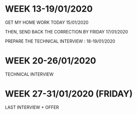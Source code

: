 # WEEK 13-19/01/2020

  GET MY HOME WORK TODAY 15/01/2020
  
  THEN, SEND BACK THE CORRECTION BY FRIDAY 17/01/2020
  
  PREPARE THE TECHNICAL INTERVIEW : 18-19/01/2020
  
# WEEK 20-26/01/2020

  TECHNICAL INTERVIEW
  
# WEEK 27-31/01/2020 (FRIDAY)

  LAST INTERVIEW + OFFER
